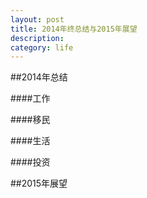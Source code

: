 ```yaml
---
layout: post
title: 2014年终总结与2015年展望
description: 
category: life
---
```

##2014年总结

####工作

####移民

####生活

####投资

##2015年展望